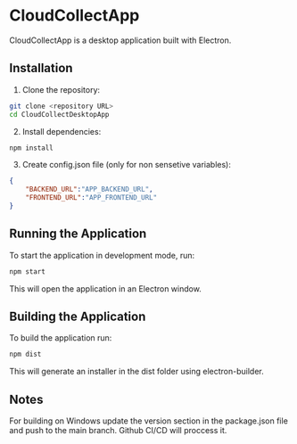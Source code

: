 # CloudCollectApp

CloudCollectApp is a desktop application built with Electron.

## Installation

1. Clone the repository:
```bash
git clone <repository URL>
cd CloudCollectDesktopApp
```
2. Install dependencies:
```bash
npm install
```
3. Create config.json file (only for non sensetive variables):
```json
{
    "BACKEND_URL":"APP_BACKEND_URL",
    "FRONTEND_URL":"APP_FRONTEND_URL"
}
```
## Running the Application
To start the application in development mode, run:
```bash
npm start
```
This will open the application in an Electron window.

## Building the Application
To build the application run:

```bash
npm dist
```
This will generate an installer in the dist folder using electron-builder.

## Notes
For building on Windows update the version section in the package.json file and push to the main branch. Github CI/CD will proccess it. 
